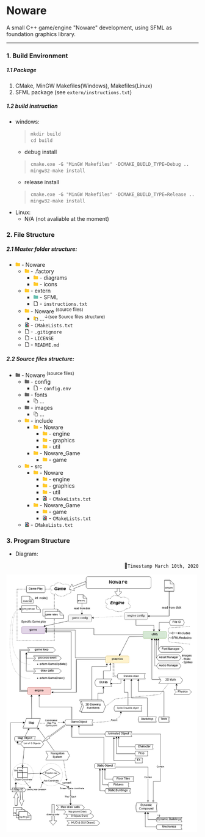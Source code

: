 # Noware
A small C++ game/engine "Noware" development, using SFML as foundation graphics library.

----------------------------------------------------------------------
[comment]: <> (---------------------COMMENT START----------------------)
[comment]: <> (Format: Markdown format for better preview on GitHub.com)
[comment]: <> (----------------------COMMENT END-----------------------)

### 1. Build Environment
##### 1.1 Package
1. CMake, MinGW Makefiles(Windows), Makefiles(Linux)
2. SFML package (see `extern/instructions.txt`)

##### 1.2 build instruction
* windows:
    > `mkdir build` <br>
    > `cd build`
    * debug install
    > `cmake.exe -G "MinGW Makefiles" -DCMAKE_BUILD_TYPE=Debug ..`<br>
    > `mingw32-make install`
    * release install  
    > `cmake.exe -G "MinGW Makefiles" -DCMAKE_BUILD_TYPE=Release ..`<br>
    > `mingw32-make install`
* Linux:
    * N/A (not avaliable at the moment)


### 2. File Structure

##### 2.1 Master folder structure:
- <img src=".factory/icons/folder_12x12.png"> - Noware
  - <img src=".factory/icons/folder_12x12.png"> - .factory
    - <img src=".factory/icons/folder_12x12.png"> - diagrams
    - <img src=".factory/icons/folder_12x12.png"> - icons
  - <img src=".factory/icons/folder_12x12.png"> - extern
    - <img src=".factory/icons/folderE_12x12.png"> - SFML
    - <img src=".factory/icons/file_12x12.png"> - `instructions.txt`
  - <img src=".factory/icons/folder_12x12.png"> - Noware <sup>(source files)</sup>
    - <img src=".factory/icons/folder_n_files_12x12.png"> ...<sup>&darr;(see Source files structure)</sup>
  - <img src=".factory/icons/cmfile_12x12.png"> - `CMakeLists.txt`
  - <img src=".factory/icons/file_12x12.png"> - `.gitignore`
  - <img src=".factory/icons/file_12x12.png"> - `LICENSE`
  - <img src=".factory/icons/file_12x12.png"> - `README.md`

##### 2.2 Source files structure:
- <img src=".factory/icons/folderG_12x12.png"> - Noware <sup>(source files)</sup>
  - <img src=".factory/icons/folderG_12x12.png"> - config
    - <img src=".factory/icons/file_12x12.png"> - `config.env`
  - <img src=".factory/icons/folderG_12x12.png"> - fonts
    - <img src=".factory/icons/file_m_12x12.png"> ...
  - <img src=".factory/icons/folderG_12x12.png"> - images
    - <img src=".factory/icons/file_m_12x12.png"> ...
  - <img src=".factory/icons/folder_12x12.png"> - include
    - <img src=".factory/icons/folder_12x12.png"> - Noware
      - <img src=".factory/icons/folder_12x12.png"> - engine
      - <img src=".factory/icons/folder_12x12.png"> - graphics
      - <img src=".factory/icons/folder_12x12.png"> - util
    - <img src=".factory/icons/folder_12x12.png"> - Noware_Game
      - <img src=".factory/icons/folder_12x12.png"> - game
  - <img src=".factory/icons/folder_12x12.png"> - src
    - <img src=".factory/icons/folder_12x12.png"> - Noware
      - <img src=".factory/icons/folder_12x12.png"> - engine
      - <img src=".factory/icons/folder_12x12.png"> - graphics
      - <img src=".factory/icons/folder_12x12.png"> - util
      - <img src=".factory/icons/cmfile_12x12.png"> - `CMakeLists.txt`
    - <img src=".factory/icons/folder_12x12.png"> - Noware_Game
      - <img src=".factory/icons/folder_12x12.png"> - game
      - <img src=".factory/icons/cmfile_12x12.png"> - `CMakeLists.txt`
  - <img src=".factory/icons/cmfile_12x12.png"> - `CMakeLists.txt`

### 3. Program Structure
* Diagram: <p align="right"> :green_heart:`Timestamp March 10th, 2020`</p>

<img align="center" width=500 src=".factory/diagrams/20200310_dgrm_architecture_v0001.png">